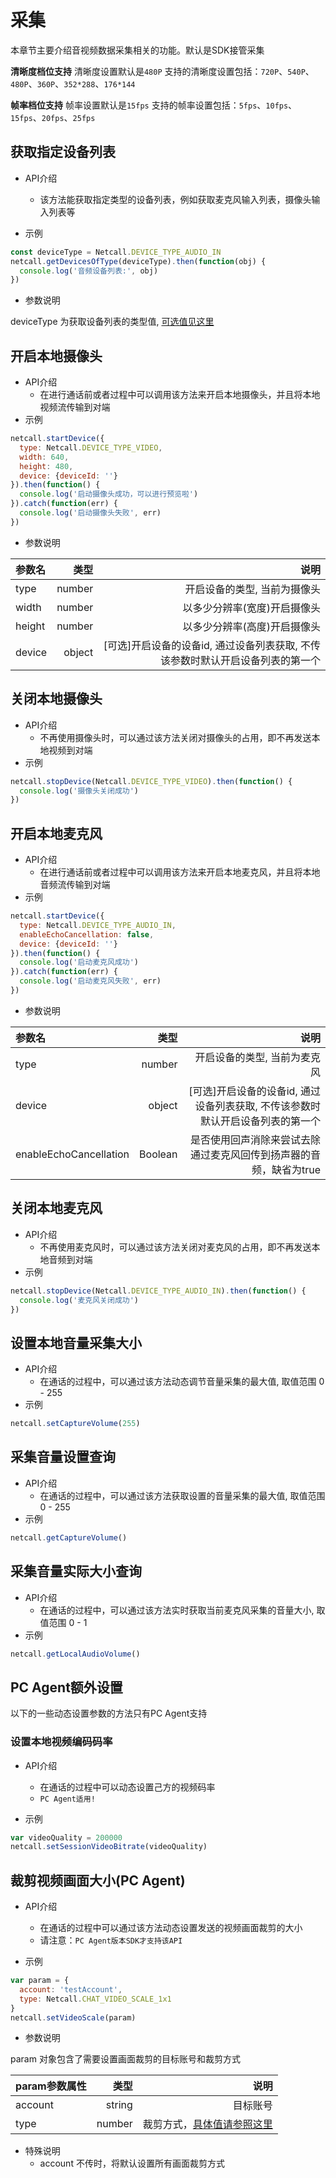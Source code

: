 # <span id="采集">采集</span>

本章节主要介绍音视频数据采集相关的功能。默认是SDK接管采集

**清晰度档位支持**
清晰度设置默认是`480P`
支持的清晰度设置包括：`720P`、`540P`、`480P`、`360P`、`352*288`、`176*144`

**帧率档位支持**
帧率设置默认是`15fps`
支持的帧率设置包括：`5fps`、`10fps`、`15fps`、`20fps`、`25fps`

## <span id="获取指定设备列表">获取指定设备列表</span>

- API介绍
  - 该方法能获取指定类型的设备列表，例如获取麦克风输入列表，摄像头输入列表等

- 示例

```js
const deviceType = Netcall.DEVICE_TYPE_AUDIO_IN
netcall.getDevicesOfType(deviceType).then(function(obj) {
  console.log('音频设备列表:', obj)
})
```

- 参数说明

deviceType 为获取设备列表的类型值, [可选值见这里](/docs/product/音视频通话/SDK开发集成/Web开发集成/总体参数说明?#DeviceType)

## <span id="开启本地摄像头">开启本地摄像头</span>

- API介绍
  - 在进行通话前或者过程中可以调用该方法来开启本地摄像头，并且将本地视频流传输到对端
- 示例

```js
netcall.startDevice({
  type: Netcall.DEVICE_TYPE_VIDEO,
  width: 640,
  height: 480,
  device: {deviceId: ''}
}).then(function() {
  console.log('启动摄像头成功，可以进行预览啦')
}).catch(function(err) {
  console.log('启动摄像头失败', err)
})
```

- 参数说明

| 参数名|类型 |说明 |
| :-------- | --------:| --------:|
| type | number| 开启设备的类型, 当前为摄像头|
| width | number| 以多少分辨率(宽度)开启摄像头|
| height | number| 以多少分辨率(高度)开启摄像头|
| device | object| [可选]开启设备的设备id, 通过设备列表获取, 不传该参数时默认开启设备列表的第一个|

## <span id="关闭本地摄像头">关闭本地摄像头</span>

- API介绍
  - 不再使用摄像头时，可以通过该方法关闭对摄像头的占用，即不再发送本地视频到对端
- 示例

```js
netcall.stopDevice(Netcall.DEVICE_TYPE_VIDEO).then(function() {
  console.log('摄像头关闭成功')
})
```

## <span id="开启本地麦克风">开启本地麦克风</span>

- API介绍
  - 在进行通话前或者过程中可以调用该方法来开启本地麦克风，并且将本地音频流传输到对端
- 示例

```js
netcall.startDevice({
  type: Netcall.DEVICE_TYPE_AUDIO_IN,
  enableEchoCancellation: false,
  device: {deviceId: ''}
}).then(function() {
  console.log('启动麦克风成功')
}).catch(function(err) {
  console.log('启动麦克风失败', err)
})
```

- 参数说明

| 参数名|类型 |说明 |
| :-------- | --------:| --------:|
| type | number| 开启设备的类型, 当前为麦克风 |
| device | object | [可选]开启设备的设备id, 通过设备列表获取, 不传该参数时默认开启设备列表的第一个|
| enableEchoCancellation | Boolean | 是否使用回声消除来尝试去除通过麦克风回传到扬声器的音频，缺省为true|

## <span id="关闭本地麦克风">关闭本地麦克风</span>

- API介绍
  - 不再使用麦克风时，可以通过该方法关闭对麦克风的占用，即不再发送本地音频到对端
- 示例

```js
netcall.stopDevice(Netcall.DEVICE_TYPE_AUDIO_IN).then(function() {
  console.log('麦克风关闭成功')
})
```

## <span id="设置本地音量采集大小">设置本地音量采集大小</span>

- API介绍
  - 在通话的过程中，可以通过该方法动态调节音量采集的最大值, 取值范围 0 - 255
- 示例

```js
netcall.setCaptureVolume(255)
```

## <span id="采集音量设置查询">采集音量设置查询</span>

- API介绍
  - 在通话的过程中，可以通过该方法获取设置的音量采集的最大值, 取值范围 0 - 255
- 示例

```js
netcall.getCaptureVolume()
```

## <span id="采集音量实际大小查询">采集音量实际大小查询</span>

- API介绍
  - 在通话的过程中，可以通过该方法实时获取当前麦克风采集的音量大小, 取值范围 0 - 1
- 示例

```js
netcall.getLocalAudioVolume()
```

## <span id="PCAgent额外设置">PC Agent额外设置</span>

以下的一些动态设置参数的方法只有PC Agent支持

### <span id="设置本地视频编码码率">设置本地视频编码码率</span>

- API介绍
  - 在通话的过程中可以动态设置己方的视频码率
  - `PC Agent适用!`

- 示例

```js
var videoQuality = 200000
netcall.setSessionVideoBitrate(videoQuality)
```

## <span id="裁剪视频画面大小(PC Agent)">裁剪视频画面大小(PC Agent)</span>

- API介绍
  - 在通话的过程中可以通过该方法动态设置发送的视频画面裁剪的大小
  - 请注意：`PC Agent版本SDK才支持该API`

- 示例

```js
var param = {
  account: 'testAccount',
  type: Netcall.CHAT_VIDEO_SCALE_1x1
}
netcall.setVideoScale(param)
```

- 参数说明

param 对象包含了需要设置画面裁剪的目标账号和裁剪方式

| param参数属性|类型 |说明 |
| :-------- | --------:| --------:|
| account | string|目标账号|
| type | number| 裁剪方式，[具体值请参照这里](/docs/product/音视频通话/SDK开发集成/Web开发集成/总体参数说明?#ScaleType)|

- 特殊说明
  - account 不传时，将默认设置所有画面裁剪方式
